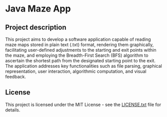 # Java Maze App

## Project description

This project aims to develop a software application capable of reading maze maps stored in plain text (.txt) format, rendering them graphically, facilitating user-defined adjustments to the starting and exit points within the maze, and employing the Breadth-First Search (BFS) algorithm to ascertain the shortest path from the designated starting point to the exit. The application addresses key functionalities such as file parsing, graphical representation, user interaction, algorithmic computation, and visual feedback.

## License

This project is licensed under the MIT License - see the [LICENSE.txt](LICENSE.txt) file for details.

